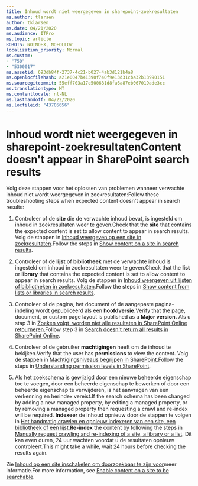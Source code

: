 ```yaml
---
title: Inhoud wordt niet weergegeven in sharepoint-zoekresultaten
ms.author: tlarsen
author: tklarsen
ms.date: 04/21/2020
ms.audience: ITPro
ms.topic: article
ROBOTS: NOINDEX, NOFOLLOW
localization_priority: Normal
ms.custom:
- "750"
- "5300017"
ms.assetid: 693db84f-2737-4c21-b027-4ab3d121b4a8
ms.openlocfilehash: a21e0047b41390f740f9e13d31cba32b13990151
ms.sourcegitcommit: 55eff703a17e500681d8fa6a87eb067019ade3cc
ms.translationtype: MT
ms.contentlocale: nl-NL
ms.lasthandoff: 04/22/2020
ms.locfileid: "43705656"
---
```

# <a name="content-doesnt-appear-in-sharepoint-search-results"></a><span data-ttu-id="07bb3-102">Inhoud wordt niet weergegeven in sharepoint-zoekresultaten</span><span class="sxs-lookup"><span data-stu-id="07bb3-102">Content doesn't appear in SharePoint search results</span></span>

<span data-ttu-id="07bb3-103">Volg deze stappen voor het oplossen van problemen wanneer verwachte inhoud niet wordt weergegeven in zoekresultaten:</span><span class="sxs-lookup"><span data-stu-id="07bb3-103">Follow these troubleshooting steps when expected content doesn't appear in search results:</span></span>
  
1. <span data-ttu-id="07bb3-104">Controleer of de **site** die de verwachte inhoud bevat, is ingesteld om inhoud in zoekresultaten weer te geven.</span><span class="sxs-lookup"><span data-stu-id="07bb3-104">Check that the **site** that contains the expected content is set to allow content to appear in search results.</span></span> <span data-ttu-id="07bb3-105">Volg de stappen in [Inhoud weergeven op een site in zoekresultaten](https://docs.microsoft.com/sharepoint/make-site-content-searchable#show-content-on-a-site-in-search-results).</span><span class="sxs-lookup"><span data-stu-id="07bb3-105">Follow the steps in [Show content on a site in search results](https://docs.microsoft.com/sharepoint/make-site-content-searchable#show-content-on-a-site-in-search-results).</span></span>

2. <span data-ttu-id="07bb3-106">Controleer of de **lijst** of **bibliotheek** met de verwachte inhoud is ingesteld om inhoud in zoekresultaten weer te geven.</span><span class="sxs-lookup"><span data-stu-id="07bb3-106">Check that the **list** or **library** that contains the expected content is set to allow content to appear in search results.</span></span> <span data-ttu-id="07bb3-107">Volg de stappen in [Inhoud weergeven uit lijsten of bibliotheken in zoekresultaten](https://docs.microsoft.com/sharepoint/make-site-content-searchable#show-content-from-lists-or-libraries-in-search-results).</span><span class="sxs-lookup"><span data-stu-id="07bb3-107">Follow the steps in [Show content from lists or libraries in search results](https://docs.microsoft.com/sharepoint/make-site-content-searchable#show-content-from-lists-or-libraries-in-search-results).</span></span>

3. <span data-ttu-id="07bb3-108">Controleer of de pagina, het document of de aangepaste pagina-indeling wordt gepubliceerd als een **hoofdversie.**</span><span class="sxs-lookup"><span data-stu-id="07bb3-108">Verify that the page, document, or custom page layout is published as a **Major version.**</span></span> <span data-ttu-id="07bb3-109">Als u stap 3 in [Zoeken volgt, worden niet alle resultaten in SharePoint Online retourneren.](https://go.microsoft.com/fwlink/?linkid=874525)</span><span class="sxs-lookup"><span data-stu-id="07bb3-109">Follow step 3 in [Search doesn't return all results in SharePoint Online](https://go.microsoft.com/fwlink/?linkid=874525).</span></span>

4. <span data-ttu-id="07bb3-110">Controleer of de gebruiker **machtigingen** heeft om de inhoud te bekijken.</span><span class="sxs-lookup"><span data-stu-id="07bb3-110">Verify that the user has **permissions** to view the content.</span></span> <span data-ttu-id="07bb3-111">Volg de stappen in [Machtigingsniveaus begrijpen in SharePoint](https://docs.microsoft.com/sharepoint/understanding-permission-levels).</span><span class="sxs-lookup"><span data-stu-id="07bb3-111">Follow the steps in [Understanding permission levels in SharePoint](https://docs.microsoft.com/sharepoint/understanding-permission-levels).</span></span>
    
5. <span data-ttu-id="07bb3-112">Als het zoekschema is gewijzigd door een nieuwe beheerde eigenschap toe te voegen, door een beheerde eigenschap te bewerken of door een beheerde eigenschap te verwijderen, is het aanvragen van een verkenning en herindex vereist.</span><span class="sxs-lookup"><span data-stu-id="07bb3-112">If the search schema has been changed by adding a new managed property, by editing a managed property, or by removing a managed property then requesting a crawl and re-index will be required.</span></span> <span data-ttu-id="07bb3-113">**Indexeer** de inhoud opnieuw door de stappen te volgen in [Het handmatig crawlen en opnieuw indexeren van een site, een bibliotheek of een lijst.](https://docs.microsoft.com/sharepoint/crawl-site-content)</span><span class="sxs-lookup"><span data-stu-id="07bb3-113">**Re-index** the content by following the steps in [Manually request crawling and re-indexing of a site, a library or a list](https://docs.microsoft.com/sharepoint/crawl-site-content).</span></span> <span data-ttu-id="07bb3-114">Dit kan even duren, 24 uur wachten voordat u de resultaten opnieuw controleert.</span><span class="sxs-lookup"><span data-stu-id="07bb3-114">This might take a while, wait 24 hours before checking the results again.</span></span>

<span data-ttu-id="07bb3-115">Zie [Inhoud op een site inschakelen om doorzoekbaar te zijn voor](https://docs.microsoft.com/sharepoint/make-site-content-searchable)meer informatie.</span><span class="sxs-lookup"><span data-stu-id="07bb3-115">For more information, see [Enable content on a site to be searchable](https://docs.microsoft.com/sharepoint/make-site-content-searchable).</span></span> 
  
